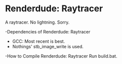 # Renderdude: Raytracer
A raytracer. No lightning. Sorry.

-Dependencies of Renderdude: Raytracer

* GCC: Most recent is best.
* Nothings' stb_image_write is used.

-How to Compile Renderdude: Raytracer
Run build.bat.
